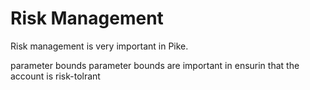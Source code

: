# Risk Management

Risk management is very important in Pike.

parameter bounds
parameter bounds are important in ensurin that the account is risk-tolrant
